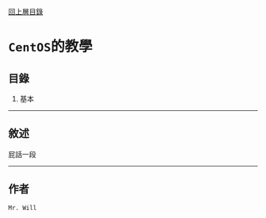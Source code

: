 [回上層目錄](../README.md)

# `CentOS`的教學

## **目錄**
01. 基本

---

## **敘述**
屁話一段

---

## **作者**
`Mr. Will`
